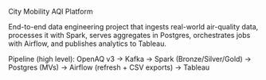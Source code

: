 City Mobility AQI Platform

End-to-end data engineering project that ingests real-world air-quality data, processes it with Spark, serves aggregates in Postgres, orchestrates jobs with Airflow, and publishes analytics to Tableau.

Pipeline (high level):
OpenAQ v3 → Kafka → Spark (Bronze/Silver/Gold) → Postgres (MVs) → Airflow (refresh + CSV exports) → Tableau
